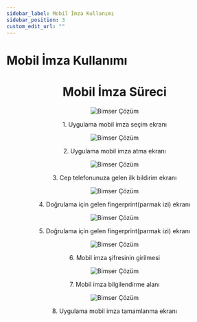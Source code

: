 ```yaml
---
sidebar_label: Mobil İmza Kullanımı
sidebar_position: 3
custom_edit_url: ""
---
```

# Mobil İmza Kullanımı




<h1 style={{fontSize: 25 + 'px', fontWeight: 'bold', marginTop: 40 + 'px'}} align="center">Mobil İmza Süreci</h1>
<p align="center" >
  <img src="https://docsbimser.blob.core.windows.net/imagecontainer/mobile-signature1-7649d373-6b8d-4c8a-aca2-44db0f53f4ea.png" alt="Bimser Çözüm" style={{border: '3px solid #dee0df', borderRadius:'15px', boxShadow:'3px 5px #dee0df'}}/>
</p>

<p style={{fontSize: 18 + 'px', fontWeight: 'bold'}} align="center">1. Uygulama mobil imza seçim ekranı</p>

<p align="center">
  <img src="https://docsbimser.blob.core.windows.net/imagecontainer/mobile-signature2-6c937a42-c0b5-48ca-903d-eb204745f7e9.png" alt="Bimser Çözüm" style={{border: '3px solid #dee0df', borderRadius:'15px', boxShadow:'3px 5px #dee0df'}}/>
</p>

<p style={{fontSize: 18 + 'px', fontWeight: 'bold'}} align="center" >2. Uygulama mobil imza atma ekranı</p>

<p align="center">
  <img src="https://docsbimser.blob.core.windows.net/imagecontainer/mobile-signature3-31e16146-3e77-4817-b226-2f4db1173c61.png" alt="Bimser Çözüm" style={{border: '3px solid #dee0df', borderRadius:'15px', boxShadow:'3px 5px #dee0df'}}/>
</p>

<p style={{fontSize: 18 + 'px', fontWeight: 'bold'}} align="center" >3. Cep telefonunuza gelen ilk bildirim ekranı </p>

<p align="center">
  <img src="https://docsbimser.blob.core.windows.net/imagecontainer/mobile-signature4-3e3d287d-3530-465a-9ca3-813aee84dcfe.png" alt="Bimser Çözüm" style={{border: '3px solid #dee0df', borderRadius:'15px', boxShadow:'3px 5px #dee0df'}}/>
</p>

<p style={{fontSize: 18 + 'px', fontWeight: 'bold'}} align="center" >4. Doğrulama için gelen fingerprint(parmak izi) ekranı</p>

<p align="center">
  <img src="https://docsbimser.blob.core.windows.net/imagecontainer/mobile-signature5-a0d38fd9-e05f-47fa-9adf-dea4edf2e031.png" alt="Bimser Çözüm" style={{border: '3px solid #dee0df', borderRadius:'15px', boxShadow:'3px 5px #dee0df'}}/>
</p>

<p style={{fontSize: 18 + 'px', fontWeight: 'bold'}} align="center" >5. Doğrulama için gelen fingerprint(parmak izi) ekranı</p>

<p align="center">
  <img src="https://docsbimser.blob.core.windows.net/imagecontainer/mobile-signature6-8d22fb62-269f-4996-af8c-f0959b9a7fc0.png" alt="Bimser Çözüm" style={{border: '3px solid #dee0df', borderRadius:'15px', boxShadow:'3px 5px #dee0df'}}/>
</p>

<p style={{fontSize: 18 + 'px', fontWeight: 'bold'}} align="center" >6. Mobil imza şifresinin girilmesi</p>

<p align="center">
  <img src="https://docsbimser.blob.core.windows.net/imagecontainer/mobile-signature7-241353b9-fd66-4d48-951c-7e4d35f592f3.png" alt="Bimser Çözüm" style={{border: '3px solid #dee0df', borderRadius:'15px', boxShadow:'3px 5px #dee0df'}}/>
</p>

<p style={{fontSize: 18 + 'px', fontWeight: 'bold'}} align="center" >7. Mobil imza bilgilendirme alanı</p>

<p align="center">
  <img src="https://docsbimser.blob.core.windows.net/imagecontainer/mobile-signature8-76fafb67-fbf1-4751-9790-3a6e9190a8c4.png" alt="Bimser Çözüm" style={{border: '3px solid #dee0df', borderRadius:'15px', boxShadow:'3px 5px #dee0df'}}/>
</p>

<p style={{fontSize: 18 + 'px', fontWeight: 'bold'}} align="center" >8. Uygulama mobil imza tamamlanma ekranı</p>





